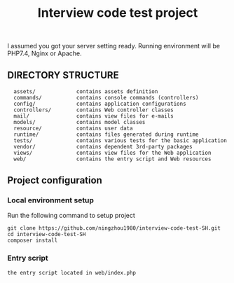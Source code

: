 <p align="center">
    <h1 align="center">Interview code test project</h1>
    <br>
</p>

I assumed you got your server setting ready. Running environment will be PHP7.4, Nginx or Apache.

DIRECTORY STRUCTURE
-------------------

      assets/             contains assets definition
      commands/           contains console commands (controllers)
      config/             contains application configurations
      controllers/        contains Web controller classes
      mail/               contains view files for e-mails
      models/             contains model classes
      resource/           contains user data
      runtime/            contains files generated during runtime
      tests/              contains various tests for the basic application
      vendor/             contains dependent 3rd-party packages
      views/              contains view files for the Web application
      web/                contains the entry script and Web resources



Project configuration
---------------------

### Local environment setup

Run the following command to setup project

~~~
git clone https://github.com/ningzhou1980/interview-code-test-SH.git
cd interview-code-test-SH
composer install
~~~

### Entry script

~~~
the entry script located in web/index.php
~~~
